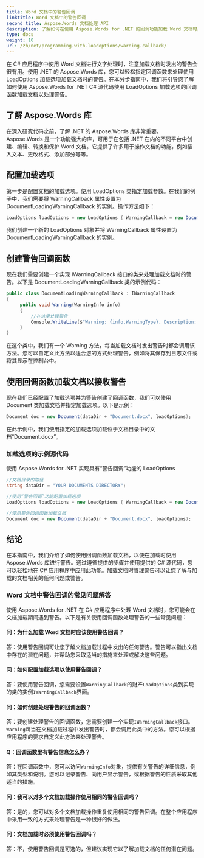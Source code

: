 ```yaml
---
title: Word 文档中的警告回调
linktitle: Word 文档中的警告回调
second_title: Aspose.Words 文档处理 API
description: 了解如何在使用 Aspose.Words for .NET 的回调功能加载 Word 文档时处理警告。
type: docs
weight: 10
url: /zh/net/programming-with-loadoptions/warning-callback/
---
```

在 C# 应用程序中使用 Word 文档进行文字处理时，注意加载文档时发出的警告会很有用。使用 .NET 的 Aspose.Words 库，您可以轻松指定回调函数来处理使用 LoadOptions 加载选项加载文档时的警告。在本分步指南中，我们将引导您了解如何使用 Aspose.Words for .NET C# 源代码使用 LoadOptions 加载选项的回调函数加载文档以处理警告。

## 了解 Aspose.Words 库

在深入研究代码之前，了解 .NET 的 Aspose.Words 库非常重要。Aspose.Words 是一个功能强大的库，可用于在包括 .NET 在内的不同平台中创建、编辑、转换和保护 Word 文档。它提供了许多用于操作文档的功能，例如插入文本、更改格式、添加部分等等。

## 配置加载选项

第一步是配置文档的加载选项。使用 LoadOptions 类指定加载参数。在我们的例子中，我们需要将 WarningCallback 属性设置为 DocumentLoadingWarningCallback 的实例。操作方法如下：

```csharp
LoadOptions loadOptions = new LoadOptions { WarningCallback = new DocumentLoadingWarningCallback() };
```

我们创建一个新的 LoadOptions 对象并将 WarningCallback 属性设置为 DocumentLoadingWarningCallback 的实例。

## 创建警告回调函数

现在我们需要创建一个实现 IWarningCallback 接口的类来处理加载文档时的警告。以下是 DocumentLoadingWarningCallback 类的示例代码：

```csharp
public class DocumentLoadingWarningCallback : IWarningCallback
{
     public void Warning(WarningInfo info)
     {
         //在这里处理警告
         Console.WriteLine($"Warning: {info.WarningType}, Description: {info.Description}");
     }
}
```

在这个类中，我们有一个 Warning 方法，每当加载文档时发出警告时都会调用该方法。您可以自定义此方法以适合您的方式处理警告，例如将其保存到日志文件或将其显示在控制台中。

## 使用回调函数加载文档以接收警告

现在我们已经配置了加载选项并为警告创建了回调函数，我们可以使用 Document 类加载文档并指定加载选项。以下是示例：

```csharp
Document doc = new Document(dataDir + "Document.docx", loadOptions);
```

在此示例中，我们使用指定的加载选项加载位于文档目录中的文档“Document.docx”。

### 加载选项的示例源代码

  使用 Aspose.Words for .NET 实现具有“警告回调”功能的 LoadOptions

```csharp
//文档目录的路径
string dataDir = "YOUR DOCUMENTS DIRECTORY";

//使用“警告回调”功能配置加载选项
LoadOptions loadOptions = new LoadOptions { WarningCallback = new DocumentLoadingWarningCallback() };

//使用警告回调函数加载文档
Document doc = new Document(dataDir + "Document.docx", loadOptions);
```

## 结论

在本指南中，我们介绍了如何使用回调函数加载文档，以便在加载时使用 Aspose.Words 库进行警告。通过遵循提供的步骤并使用提供的 C# 源代码，您可以轻松地在 C# 应用程序中应用此功能。加载文档时管理警告可以让您了解与加载的文档相关的任何问题或警告。

### Word 文档中警告回调的常见问题解答

使用 Aspose.Words for .NET 在 C# 应用程序中处理 Word 文档时，您可能会在文档加载期间遇到警告。以下是有关使用回调函数处理警告的一些常见问题：

#### 问：为什么加载 Word 文档时应该使用警告回调？

答：使用警告回调可让您了解文档加载过程中发出的任何警告。警告可以指出文档中存在的潜在问题，并帮助您采取适当的措施来处理或解决这些问题。

#### 问：如何配置加载选项以使用警告回调？

答：要使用警告回调，您需要设置`WarningCallback`的财产`LoadOptions`类到实现的类的实例`IWarningCallback`界面。

#### 问：如何创建处理警告的回调函数？

答：要创建处理警告的回调函数，您需要创建一个实现`IWarningCallback`接口。`Warning`每当在文档加载过程中发出警告时，都会调用此类中的方法。您可以根据应用程序的要求自定义此方法来处理警告。

#### Q：回调函数里有警告信息怎么办？

答：在回调函数中，您可以访问`WarningInfo`对象，提供有关警告的详细信息，例如其类型和说明。您可以记录警告、向用户显示警告，或根据警告的性质采取其他适当的措施。

#### 问：我可以对多个文档加载操作使用相同的警告回调吗？

答：是的，您可以对多个文档加载操作重复使用相同的警告回调。在整个应用程序中采用一致的方式来处理警告是一种很好的做法。

#### 问：文档加载时必须使用警告回调吗？

答：不，使用警告回调是可选的，但建议实现它以了解加载文档的任何潜在问题。